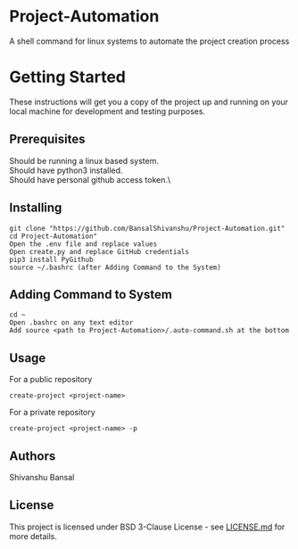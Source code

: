 # Project-Automation
A shell command for linux systems to automate the project creation process

# Getting Started
These instructions will get you a copy of the project up and running on your local machine for development and testing purposes.

## Prerequisites
Should be running a linux based system.\
Should have python3 installed.\
Should have personal github access token.\

## Installing
```
git clone "https://github.com/BansalShivanshu/Project-Automation.git"
cd Project-Automation"
Open the .env file and replace values
Open create.py and replace GitHub credentials
pip3 install PyGithub
source ~/.bashrc (after Adding Command to the System)
```

## Adding Command to System
```
cd ~
Open .bashrc on any text editor
Add source <path to Project-Automation>/.auto-command.sh at the bottom
```

## Usage
For a public repository
```
create-project <project-name>
```

For a private repository
```
create-project <project-name> -p
```

## Authors
Shivanshu Bansal

## License
This project is licensed under BSD 3-Clause License - see [LICENSE.md](../master/LICENSE) for more details.

